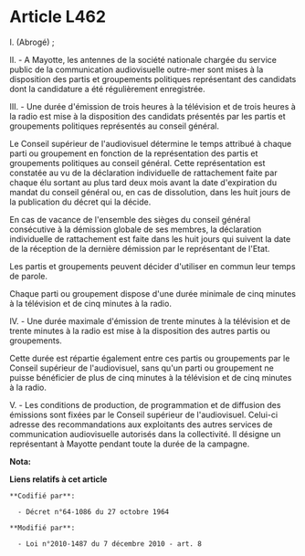 # Article L462

I. (Abrogé) ; 

II. - A Mayotte, les antennes de la société nationale chargée du service public de la communication audiovisuelle outre-mer
sont mises à la disposition des partis et groupements politiques représentant des candidats dont la candidature a été
régulièrement enregistrée.

III. - Une durée d'émission de trois heures à la télévision et de trois heures à la radio est mise à la disposition des
candidats présentés par les partis et groupements politiques représentés au conseil général.

Le Conseil supérieur de l'audiovisuel détermine le temps attribué à chaque parti ou groupement en fonction de la
représentation des partis et groupements politiques au conseil général. Cette représentation est constatée au vu de la
déclaration individuelle de rattachement faite par chaque élu sortant au plus tard deux mois avant la date d'expiration du
mandat du conseil général ou, en cas de dissolution, dans les huit jours de la publication du décret qui la décide.

En cas de vacance de l'ensemble des sièges du conseil général consécutive à la démission globale de ses membres, la
déclaration individuelle de rattachement est faite dans les huit jours qui suivent la date de la réception de la dernière
démission par le représentant de l'Etat.

Les partis et groupements peuvent décider d'utiliser en commun leur temps de parole.

Chaque parti ou groupement dispose d'une durée minimale de cinq minutes à la télévision et de cinq minutes à la radio.

IV. - Une durée maximale d'émission de trente minutes à la télévision et de trente minutes à la radio est mise à la
disposition des autres partis ou groupements.

Cette durée est répartie également entre ces partis ou groupements par le Conseil supérieur de l'audiovisuel, sans qu'un
parti ou groupement ne puisse bénéficier de plus de cinq minutes à la télévision et de cinq minutes à la radio.

V. - Les conditions de production, de programmation et de diffusion des émissions sont fixées par le Conseil supérieur de
l'audiovisuel. Celui-ci adresse des recommandations aux exploitants des autres services de communication audiovisuelle
autorisés dans la collectivité. Il désigne un représentant à Mayotte pendant toute la durée de la campagne.

**Nota:**



**Liens relatifs à cet article**

	**Codifié par**:

	  - Décret n°64-1086 du 27 octobre 1964

	**Modifié par**:

	  - Loi n°2010-1487 du 7 décembre 2010 - art. 8
